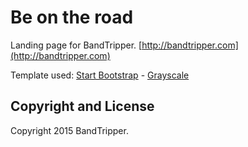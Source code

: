 # Be on the road

Landing page for BandTripper.
[http://bandtripper.com](http://bandtripper.com)

Template used: [Start Bootstrap](http://startbootstrap.com/) - [Grayscale](http://startbootstrap.com/template-overviews/grayscale/)

## Copyright and License
Copyright 2015 BandTripper.
